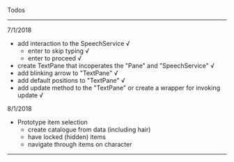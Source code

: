 Todos

---

7/1/2018

- add interaction to the SpeechService √
    - enter to skip typing √
    - enter to proceed √
- create TextPane that incoperates the "Pane" and "SpeechService" √
- add blinking arrow to "TextPane" √
- add default positions to "TextPane" √
- add update method to the "TextPane" or create a wrapper for invoking update √

8/1/2018

- Prototype item selection
    - create catalogue from data (including hair)
    - have locked (hidden) items
    - navigate through items on character

---



